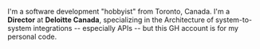 I'm a software development "hobbyist" from Toronto, Canada. I'm a **Director** at **Deloitte Canada**, specializing in the Architecture of system-to-system integrations -- especially APIs -- but this GH account is for my personal code.
